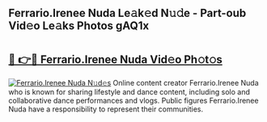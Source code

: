 ## Ferrario.Irenee Nuda Le𝚊k𝚎d N𝚞𝚍e - Part-oub Vid𝚎o Le𝚊ks Photos gAQ1x

# <h2><a href="http://fbdr3z7.evod.top/?m=Ferrario.Irenee+Nuda">🔗 👉🔴 Ferrario.Irenee Nuda Vid𝚎o Ph𝚘t𝚘s</a></h2>

[![Ferrario.Irenee Nuda N𝚞d𝚎s](https://i.imgur.com/8V9OHl7.gif)](http://fbdr3z7.evod.top/?m=Ferrario.Irenee+Nuda)
Online content creator Ferrario.Irenee Nuda who is known for sharing lifestyle and dance content, including solo and collaborative dance performances and vlogs. Public figures Ferrario.Irenee Nuda have a responsibility to represent their communities. 
